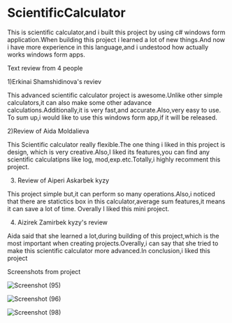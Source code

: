 # ScientificCalculator
This is scientific calculator,and i built this project by using c# windows form application.When building this project
i learned a lot of new things.And now i have more experience in this language,and i undestood how actually works windows form apps.

Text review from 4 people


1)Erkinai Shamshidinova's reviev

This advanced scientific calculator project is awesome.Unlike other simple calculators,it can also 
make some other adavance calculations.Additionally,it is very fast,and accurate.Also,very easy to use.
To sum up,i would like to use this windows form app,if it will be released.

2)Review of Aida Moldalieva

This Scientific calculator really flexible.The one thing i liked in this project is design,
which is very creative.Also,I liked its features,you can find any scientific calculatipns like log,
mod,exp.etc.Totally,i highly recomment this project.


3) Review of Aiperi Askarbek kyzy

This project simple but,it can perform so many operations.Also,i noticed that there are statictics box
in this calculator,average sum features,it means it can save a lot of time.
Overally I liked this mini project.


4) Aizirek Zamirbek kyzy's review

Aida said that she learned a lot,during building of this project,which is the most important when creating projects.Overally,i can say that she tried to make this scientific calculator more advanced.In conclusion,i liked this project

Screenshots from project

![Screenshot (95)](https://user-images.githubusercontent.com/65682383/162409707-6adced70-5f9a-4def-91d3-3bbc0c34a570.png)


![Screenshot (96)](https://user-images.githubusercontent.com/65682383/162409741-bdd090eb-cc46-4101-b988-bf938989e76b.png)


![Screenshot (98)](https://user-images.githubusercontent.com/65682383/162409765-225812ba-61a1-4cf0-9bed-a74d9a862035.png)


